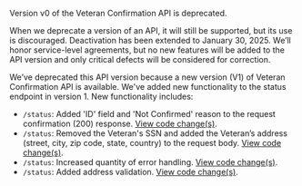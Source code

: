 Version v0 of the Veteran Confirmation API is deprecated.

When we deprecate a version of an API, it will still be supported, but its use is discouraged. Deactivation has been extended to January 30, 2025. We’ll honor service-level agreements, but no new features will be added to the API version and only critical defects will be considered for correction.

We’ve deprecated this API version because a new version (V1) of Veteran Confirmation API is available.
We've added new functionality to the status endpoint in version 1. New functionality includes:
- `/status`: Added 'ID' field and 'Not Confirmed' reason to the request confirmation (200) response. [View code change(s)](https://github.com/department-of-veterans-affairs/lighthouse-veteran-confirmation/pull/72).
- `/status`: Removed the Veteran's SSN and added the Veteran’s address (street, city, zip code, state, country) to the request body. [View code change(s)](https://github.com/department-of-veterans-affairs/lighthouse-veteran-confirmation/pull/14).
- `/status`: Increased quantity of error handling. [View code change(s)](https://github.com/department-of-veterans-affairs/lighthouse-veteran-confirmation/pull/62).
- `/status`: Added address validation. [View code change(s)](https://github.com/department-of-veterans-affairs/lighthouse-veteran-confirmation/pull/68).
